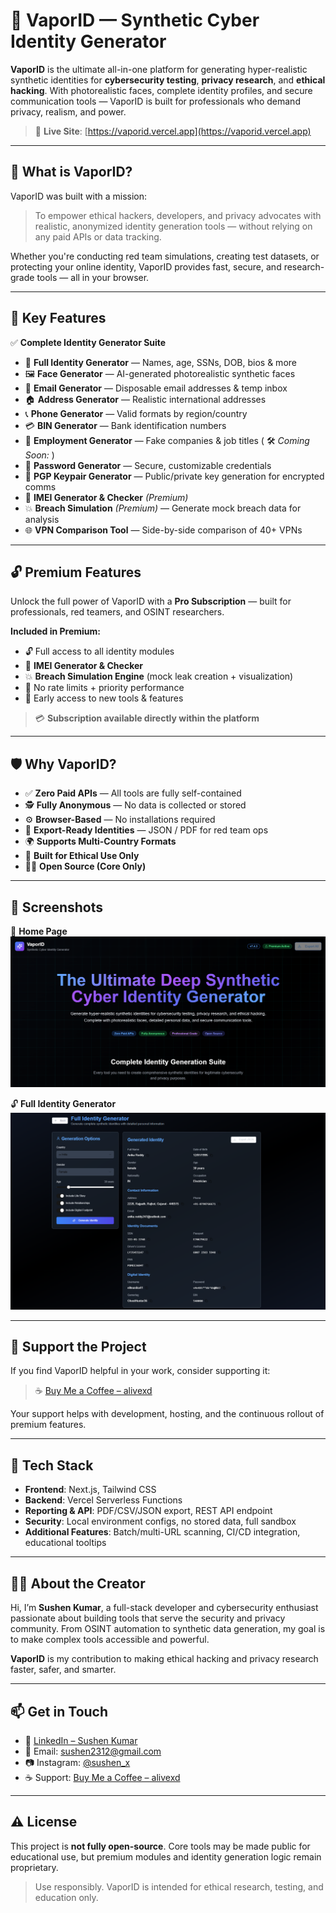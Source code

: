 # 🧬 VaporID — Synthetic Cyber Identity Generator

**VaporID** is the ultimate all-in-one platform for generating hyper-realistic synthetic identities for **cybersecurity testing**, **privacy research**, and **ethical hacking**. With photorealistic faces, complete identity profiles, and secure communication tools — VaporID is built for professionals who demand privacy, realism, and power.

> 🚀 **Live Site**: [https://vaporid.vercel.app](https://vaporid.vercel.app)

---

## 🧠 What is VaporID?

VaporID was built with a mission:

> To empower ethical hackers, developers, and privacy advocates with realistic, anonymized identity generation tools — without relying on any paid APIs or data tracking.

Whether you're conducting red team simulations, creating test datasets, or protecting your online identity, VaporID provides fast, secure, and research-grade tools — all in your browser.

---

## 🎯 Key Features

✅ **Complete Identity Generator Suite**

- 👤 **Full Identity Generator** — Names, age, SSNs, DOB, bios & more  
- 🖼️ **Face Generator** — AI-generated photorealistic synthetic faces  
- 📧 **Email Generator** — Disposable email addresses & temp inbox  
- 🏠 **Address Generator** — Realistic international addresses  
- 📞 **Phone Generator** — Valid formats by region/country  
- 💳 **BIN Generator** — Bank identification numbers  
- 💼 **Employment Generator** — Fake companies & job titles ( 🛠️ *Coming Soon:* )
- 🔐 **Password Generator** — Secure, customizable credentials  
- 🔑 **PGP Keypair Generator** — Public/private key generation for encrypted comms  
- 📱 **IMEI Generator & Checker** *(Premium)*  
- 💥 **Breach Simulation** *(Premium)* — Generate mock breach data for analysis  
- 🌐 **VPN Comparison Tool** — Side-by-side comparison of 40+ VPNs  

---

## 🔓 Premium Features

Unlock the full power of VaporID with a **Pro Subscription** — built for professionals, red teamers, and OSINT researchers.

**Included in Premium:**

- 🔓 Full access to all identity modules    
- 📱 **IMEI Generator & Checker**  
- 💥 **Breach Simulation Engine** (mock leak creation + visualization)    
- 🚀 No rate limits + priority performance  
- 🧊 Early access to new tools & features

> 💳 **Subscription available directly within the platform**

---

## 🛡️ Why VaporID?

- ✅ **Zero Paid APIs** — All tools are fully self-contained  
- 🕵️ **Fully Anonymous** — No data is collected or stored  
- ⚙️ **Browser-Based** — No installations required  
- 📂 **Export-Ready Identities** — JSON / PDF for red team ops  
- 🌍 **Supports Multi-Country Formats**  
- 🧩 **Built for Ethical Use Only**  
- 🧑‍💻 **Open Source (Core Only)**

---

## 📸 Screenshots



🧬 **Home Page**  
![Identity Generator](https://github.com/alive-xd/VaporID/blob/3f8bb145961dbcc12f529a79c1c50216b6d9086f/Screenshot%202025-06-10%20122542.png)

🔓 **Full Identity Generator**  
![Premium Interface](https://github.com/alive-xd/VaporID/blob/3f8bb145961dbcc12f529a79c1c50216b6d9086f/Screenshot%202025-06-10%20122646.png)

---

## 💖 Support the Project

If you find VaporID helpful in your work, consider supporting it:

> ☕ [Buy Me a Coffee – alivexd](https://www.buymeacoffee.com/alivexd)

Your support helps with development, hosting, and the continuous rollout of premium features.

---

## 🧰 Tech Stack

- **Frontend**: Next.js, Tailwind CSS  
- **Backend**: Vercel Serverless Functions  
- **Reporting & API**: PDF/CSV/JSON export, REST API endpoint  
- **Security**: Local environment configs, no stored data, full sandbox  
- **Additional Features**: Batch/multi-URL scanning, CI/CD integration, educational tooltips


---

## 👨‍💻 About the Creator

Hi, I’m **Sushen Kumar**, a full-stack developer and cybersecurity enthusiast passionate about building tools that serve the security and privacy community. From OSINT automation to synthetic data generation, my goal is to make complex tools accessible and powerful.

**VaporID** is my contribution to making ethical hacking and privacy research faster, safer, and smarter.

---

## 📫 Get in Touch

- 🔗 [LinkedIn – Sushen Kumar](https://linkedin.com/in/yourprofile)  
- 📧 Email: sushen2312@gmail.com  
- 📷 Instagram: [@sushen_x](https://instagram.com/sushen_x)  
- ☕ Support: [Buy Me a Coffee – alivexd](https://www.buymeacoffee.com/alivexd)

---

## ⚠️ License

This project is **not fully open-source**. Core tools may be made public for educational use, but premium modules and identity generation logic remain proprietary.

> Use responsibly. VaporID is intended for ethical research, testing, and education only.


